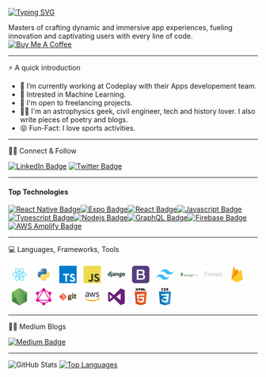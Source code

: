 <a href="https://git.io/typing-svg"><img src="https://readme-typing-svg.demolab.com?font=Fira+Code&pause=1000&width=435&lines=Hi+there!!+it's+been+while+%F0%9F%91%8B" alt="Typing SVG" /></a>


Masters of crafting dynamic and immersive app experiences, fueling innovation and captivating users with every line of code.
<a href="https://www.buymeacoffee.com/johnwilliams" target="_blank"><img src="https://cdn.buymeacoffee.com/buttons/default-orange.png" alt="Buy Me A Coffee" height="41" width="174"></a>

---
⚡️ A quick introduction

* 🔭 I’m currently working at Codeplay with their Apps developement team.
* 🌱 Intrested in Machine Learning.
* 💼 I'm open to freelancing projects.
* 🤟🏻 I'm an astrophysics geek, civil engineer, tech and history lover. I also write pieces of poetry and blogs.
* 😝 Fun-Fact: I love sports activities.


---
🤝🏻 Connect & Follow

[![LinkedIn Badge](https://img.shields.io/badge/-LinkedIn-0e76a8?style=flat&labelColor=0e76a8&logo=linkedin&logoColor=white)](https://www.linkedin.com/in/william-opio-32039b21a/) [![Twitter Badge](https://img.shields.io/badge/Twitter-1ea1f1?style=flat&logo=twitter&logoColor=white)](https://twitter.com/johnwillz1756) 

---

#### Top Technologies

[![React Native Badge](https://img.shields.io/badge/-React_Native-61DBFB?style=for-the-badge&labelColor=black&logo=react&logoColor=61DBFB)](https://github.com/facebook/react-native)[![Expo Badge](https://img.shields.io/badge/-Expo-000020?style=for-the-badge&labelColor=black&logo=expo&logoColor=000020)](https://github.com/expo/expo)[![React Badge](https://img.shields.io/badge/-React-61DBFB?style=for-the-badge&labelColor=black&logo=react&logoColor=61DBFB)](https://github.com/facebook/react)[![Javascript Badge](https://img.shields.io/badge/-Javascript-F0DB4F?style=for-the-badge&labelColor=black&logo=javascript&logoColor=F0DB4F)](https://github.com/tc39/ecma262)[![Typescript Badge](https://img.shields.io/badge/-Typescript-007acc?style=for-the-badge&labelColor=black&logo=typescript&logoColor=007acc)](https://github.com/microsoft/TypeScript)[![Nodejs Badge](https://img.shields.io/badge/-Nodejs-3C873A?style=for-the-badge&labelColor=black&logo=node.js&logoColor=3C873A)](https://github.com/nodejs/node)[![GraphQL Badge](https://img.shields.io/badge/-GraphQL-e535ab?style=for-the-badge&labelColor=black&logo=graphql&logoColor=e535ab)](https://github.com/graphql/graphql-js)[![Firebase Badge](https://img.shields.io/badge/-Firebase-FFCA28?style=for-the-badge&labelColor=black&logo=firebase&logoColor=FFCA28)](https://github.com/firebase/firebase-js-sdk)[![AWS Amplify Badge](https://img.shields.io/badge/-AWS_Amplify-FF9900?style=for-the-badge&labelColor=black&logo=amazon-aws&logoColor=FF9900)](https://github.com/aws-amplify/amplify-js)

---

💻 Languages, Frameworks, Tools

<p float="left">
  <img style="padding:5px;" align="center" alt="React Native" width="35px" src="https://raw.githubusercontent.com/github/explore/80688e429a7d4ef2fca1e82350fe8e3517d3494d/topics/react-native/react-native.png"/>
  
  <img style="padding:5px;" align="center" alt="Python" width="35px" src="https://raw.githubusercontent.com/github/explore/80688e429a7d4ef2fca1e82350fe8e3517d3494d/topics/python/python.png"/>

<img style="padding:5px;" align="center" alt="Typescript" width="35px" src="https://raw.githubusercontent.com/github/explore/80688e429a7d4ef2fca1e82350fe8e3517d3494d/topics/typescript/typescript.png"/>

  <img style="padding:5px;" align="center" alt="Javascript" width="35px" src="https://raw.githubusercontent.com/github/explore/80688e429a7d4ef2fca1e82350fe8e3517d3494d/topics/javascript/javascript.png"/>
  
  <img style="padding:5px;" align="center" alt="Django" width="35px" src="https://raw.githubusercontent.com/github/explore/80688e429a7d4ef2fca1e82350fe8e3517d3494d/topics/django/django.png"/>
  
  <img style="padding:5px;" align="center" alt="Bootstrap" width="35px" src="https://raw.githubusercontent.com/github/explore/80688e429a7d4ef2fca1e82350fe8e3517d3494d/topics/bootstrap/bootstrap.png"/>
  
  <img style="padding:5px;" align="center" alt="Tailwind CSS" width="35px" src="https://raw.githubusercontent.com/devicons/devicon/master/icons/tailwindcss/tailwindcss-plain.svg"/>
  
  <img style="padding:5px;" align="center" alt="MongoDB" width="35px" src="https://raw.githubusercontent.com/github/explore/80688e429a7d4ef2fca1e82350fe8e3517d3494d/topics/mongodb/mongodb.png"/>
  
<img style="padding:5px;" align="center" alt="Express.js" width="35px" src="https://raw.githubusercontent.com/github/explore/80688e429a7d4ef2fca1e82350fe8e3517d3494d/topics/express/express.png">

  <img style="padding:5px;" align="center" alt="FireBase" width="35px" src="https://raw.githubusercontent.com/github/explore/80688e429a7d4ef2fca1e82350fe8e3517d3494d/topics/firebase/firebase.png"/>

 <img style="padding:5px;" align="center" alt="Node.js" width="35px" src="https://raw.githubusercontent.com/github/explore/80688e429a7d4ef2fca1e82350fe8e3517d3494d/topics/nodejs/nodejs.png">
  
  <img style="padding:5px;" align="center" alt="GraphQl" width="35px" src="https://raw.githubusercontent.com/github/explore/80688e429a7d4ef2fca1e82350fe8e3517d3494d/topics/graphql/graphql.png"/>
  
  <img style="padding:5px;" align="center" alt="Git" width="35px" src="https://raw.githubusercontent.com/github/explore/80688e429a7d4ef2fca1e82350fe8e3517d3494d/topics/git/git.png"/>
  
   <img style="padding:5px;" align="center" alt="aws" width="35px" src="https://raw.githubusercontent.com/github/explore/80688e429a7d4ef2fca1e82350fe8e3517d3494d/topics/aws/aws.png"/>
   
   <img style="padding:5px;" align="center" alt="VS Code" width="35px" src="https://raw.githubusercontent.com/devicons/devicon/master/icons/visualstudio/visualstudio-plain.svg"/>
   
  <img style="padding:5px;" align="center" alt="HTML" width="35px" src="https://raw.githubusercontent.com/devicons/devicon/master/icons/html5/html5-original-wordmark.svg"/>
  
  <img style="padding:5px;" align="center" alt="CSS" width="35px" src="https://raw.githubusercontent.com/devicons/devicon/master/icons/css3/css3-original-wordmark.svg"/>


</p>

---
✍🏻 Medium Blogs

[![Medium Badge](https://img.shields.io/badge/Medium-Latest%20Articles-12100E?style=flat&labelColor=black&logo=medium&logoColor=white)](https://medium.com/@johnwilliams1756)

---

![GitHub Stats](https://github-readme-stats.vercel.app/api?username=wil1756&theme=dark&show_icons=true&count_private=true&include_all_commits=true)     [![Top Languages](https://github-readme-stats.vercel.app/api/top-langs/?username=wil1756&langs_count=5&theme=dark)](https://github.com/wil1756)




















